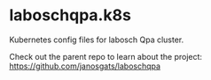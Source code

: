 # laboschqpa.k8s
Kubernetes config files for labosch Qpa cluster.

Check out the parent repo to learn about the project: https://github.com/janosgats/laboschqpa
